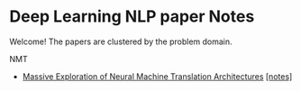 # Deep Learning NLP paper Notes

Welcome! The papers are clustered by the problem domain.

NMT
* [Massive Exploration of Neural Machine Translation Architectures](https://arxiv.org/pdf/1703.03906.pdf) [[notes]](https://github.com/iamsiva11/DLNLP-papernotes/blob/master/notes/Massive-exploration-NMT.md)




